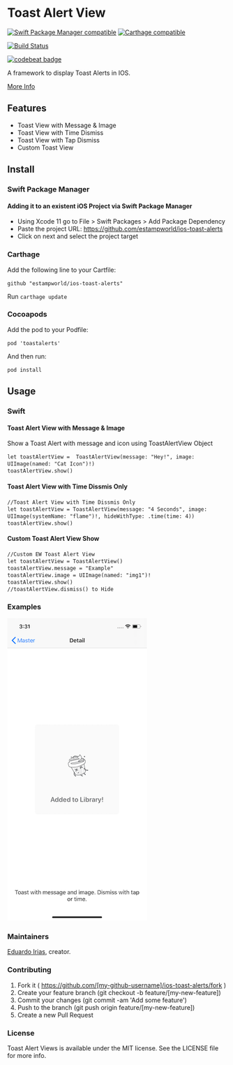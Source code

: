 # Toast Alert View


[![Swift Package Manager compatible](https://img.shields.io/badge/SPM-compatible-success)](https://swift.org/package-manager/) [![Carthage compatible](https://img.shields.io/badge/Carthage-compatible-4BC51D.svg?style=flat)](https://github.com/Carthage/Carthage)

[![Build Status](https://app.bitrise.io/app/6e1f2a3c6874f365/status.svg?token=nmCRIexD1jSq6XuVnwhN5w)](https://app.bitrise.io/app/6e1f2a3c6874f365)

[![codebeat badge](https://codebeat.co/badges/40505224-33e8-49e2-8fdc-6385bc3e46b5)](https://codebeat.co/projects/github-com-estampworld-ios-toast-alerts-master)

A framework to display Toast Alerts in IOS.

[More Info](http://www.estamp.co/ios-toast-view/)


## Features

* Toast View with Message & Image
* Toast View with Time Dismiss
* Toast View with Tap Dismiss
* Custom Toast View

## Install

### Swift Package Manager

#### Adding it to an existent iOS Project via Swift Package Manager

- Using Xcode 11 go to File > Swift Packages > Add Package Dependency
- Paste the project URL: https://github.com/estampworld/ios-toast-alerts
- Click on next and select the project target

### Carthage

Add the following line to your Cartfile:
```
github "estampworld/ios-toast-alerts"
```
Run `carthage update`


### Cocoapods

Add the pod to your Podfile:
```
pod 'toastalerts'
```
And then run:
```
pod install
```

## Usage

### Swift
#### Toast Alert View with Message & Image

Show a Toast Alert with message and icon using ToastAlertView Object
```
let toastAlertView =  ToastAlertView(message: "Hey!", image: UIImage(named: "Cat Icon")!)
toastAlertView.show()
```

#### Toast Alert View with Time Dissmis Only

```
//Toast Alert View with Time Dissmis Only
let toastAlertView = ToastAlertView(message: "4 Seconds", image: UIImage(systemName: "flame")!, hideWithType: .time(time: 4))
toastAlertView.show()
```

#### Custom Toast Alert View Show

```
//Custom EW Toast Alert View
let toastAlertView = ToastAlertView()
toastAlertView.message = "Example"
toastAlertView.image = UIImage(named: "img1")!
toastAlertView.show()
//toastAlertView.dismiss() to Hide
```

### Examples
<img src="Example/example1.png" width="320px" alt="Example" />

### Maintainers

[Eduardo Irias](https://github.com/eduardo22i), creator.

### Contributing

1. Fork it ( https://github.com/[my-github-username]/ios-toast-alerts/fork )
2. Create your feature branch (git checkout -b feature/[my-new-feature])
3. Commit your changes (git commit -am 'Add some feature')
4. Push to the branch (git push origin feature/[my-new-feature])
5. Create a new Pull Request

### License

Toast Alert Views is available under the MIT license. See the LICENSE file for more info.

